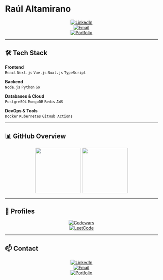 # Raúl Altamirano  

<div align="center">

[![LinkedIn](https://img.shields.io/badge/LinkedIn-0077B5?style=for-the-badge&logo=linkedin&logoColor=white)](https://www.linkedin.com/in/raúl-altamirano-lozano-954281247/)  
[![Email](https://img.shields.io/badge/Email-D14836?style=for-the-badge&logo=gmail&logoColor=white)](mailto:altamirano.developer@gmail.com)  
[![Portfolio](https://img.shields.io/badge/Portfolio-4285F4?style=for-the-badge&logo=google-chrome&logoColor=white)](https://github.com/RaulAltamirano/my-portfolio)  

</div>

---

## 🛠 Tech Stack  

**Frontend**  
`React` `Next.js` `Vue.js` `Nuxt.js` `TypeScript`  

**Backend**  
`Node.js` `Python` `Go`  

**Databases & Cloud**  
`PostgreSQL` `MongoDB` `Redis` `AWS`  

**DevOps & Tools**  
`Docker` `Kubernetes` `GitHub Actions`  

---

## 📊 GitHub Overview  

<div align="center">

<img height="150em" src="https://github-readme-stats.vercel.app/api?username=RaulAltamirano&show_icons=true&theme=tokyonight&hide_border=true"/>  
<img height="150em" src="https://github-readme-stats.vercel.app/api/top-langs/?username=RaulAltamirano&layout=compact&theme=tokyonight&hide_border=true"/>  

</div>

---

## 🔗 Profiles  

<div align="center">

[![Codewars](https://www.codewars.com/users/lPacman/badges/large)](https://www.codewars.com/users/lPacman)  
[![LeetCode](https://img.shields.io/badge/LeetCode-FFA116?style=for-the-badge&logo=leetcode&logoColor=white)](https://leetcode.com/RaulAltamirano)  

</div>

---

## 📫 Contact  

<div align="center">

[![LinkedIn](https://img.shields.io/badge/LinkedIn-0077B5?style=for-the-badge&logo=linkedin&logoColor=white)](https://www.linkedin.com/in/raúl-altamirano-lozano-954281247/)  
[![Email](https://img.shields.io/badge/Email-D14836?style=for-the-badge&logo=gmail&logoColor=white)](mailto:altamirano.developer@gmail.com)  
[![Portfolio](https://img.shields.io/badge/Portfolio-4285F4?style=for-the-badge&logo=google-chrome&logoColor=white)](https://github.com/RaulAltamirano/my-portfolio)  

</div>
